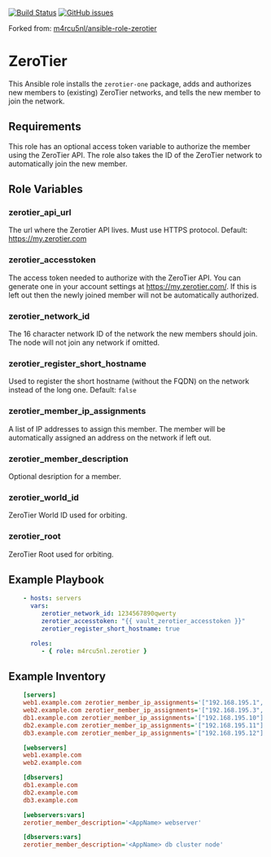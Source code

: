 [![Build Status](https://travis-ci.org/m4rcu5nl/ansible-role-zerotier.svg?branch=master)](https://travis-ci.org/m4rcu5nl/ansible-role-zerotier) [![GitHub issues](https://img.shields.io/github/issues/m4rcu5nl/ansible-role-zerotier.svg)](https://github.com/m4rcu5nl/ansible-role-zerotier/issues)

Forked from: [m4rcu5nl/ansible-role-zerotier](https://github.com/m4rcu5nl/ansible-role-zerotier)

ZeroTier
=========

This Ansible role installs the `zerotier-one` package, adds and authorizes new members to (existing) ZeroTier networks, and tells the new member to join the network.

Requirements
------------

This role has an optional access token variable to authorize the member using the ZeroTier API. The role also takes the ID of the ZeroTier network to automatically join the new member.

Role Variables
--------------

### zerotier_api_url
The url where the Zerotier API lives. Must use HTTPS protocol.
Default: https://my.zerotier.com

### zerotier_accesstoken
The access token needed to authorize with the ZeroTier API. You can generate one in your account settings at https://my.zerotier.com/. If this is left out then the newly joined member will not be automatically authorized.

### zerotier_network_id
The 16 character network ID of the network the new members should join. The node will not join any network if omitted.

### zerotier_register_short_hostname
Used to register the short hostname (without the FQDN) on the network instead of the long one.
Default: `false`

### zerotier_member_ip_assignments
A list of IP addresses to assign this member. The member will be automatically assigned an address on the network if left out.

### zerotier_member_description
Optional desription for a member.

### zerotier_world_id
ZeroTier World ID used for orbiting.

### zerotier_root
ZeroTier Root used for orbiting.

Example Playbook
----------------

```yaml
    - hosts: servers
      vars:
         zerotier_network_id: 1234567890qwerty
         zerotier_accesstoken: "{{ vault_zerotier_accesstoken }}"
         zerotier_register_short_hostname: true

      roles:
         - { role: m4rcu5nl.zerotier }
```

Example Inventory
----------------

```INI
    [servers]
    web1.example.com zerotier_member_ip_assignments='["192.168.195.1", "192.168.195.2"]'
    web2.example.com zerotier_member_ip_assignments='["192.168.195.3", "192.168.195.4"'
    db1.example.com zerotier_member_ip_assignments='["192.168.195.10"]'
    db2.example.com zerotier_member_ip_assignments='["192.168.195.11"]'
    db3.example.com zerotier_member_ip_assignments='["192.168.195.12"]'

    [webservers]
    web1.example.com
    web2.example.com

    [dbservers]
    db1.example.com
    db2.example.com
    db3.example.com

    [webservers:vars]
    zerotier_member_description='<AppName> webserver'

    [dbservers:vars]
    zerotier_member_description='<AppName> db cluster node'
```
